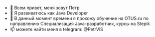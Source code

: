 - 👋 Всем привет, меня зовут Петр
- 👀 Я развиватюсь как Java Developer
- 🌱 В данный момент времени я прохожу обучение на OTUS.ru по направлению Специализация Java-разработчик, курсы на Stepik
- 📫 можете найти меня в telegram: @PetrVlS

